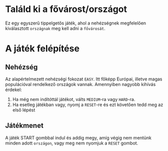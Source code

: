 # Találd ki a fővárost/országot
Ez egy egyszerű tippelgetős játék, ahol a nehézségnek megfelelően kiválasztott `országnak` meg kell adni a `fővárosát`.

# A játék felépítése
## Nehézség
Az alapértelmezett nehézségi fokozat `EASY`. Itt főképp Európai, illetve magas populációval rendelkező országok vannak.
Amennyiben nagyobb kihívás érdekel:
1. Ha még nem indítóttál játékot, válts `MEDIUM`-ra vagy `HARD`-ra.
2. Ha esetleg játékban vagy, nyomj a `RESET`-re és ezt követően tedd meg az első lépést

## Játékmenet
A játék START gombbal indul és addig megy, amíg végig nem mentünk minden adott `országon`, vagy meg nem nyomjuk a `RESET` gombot. 
